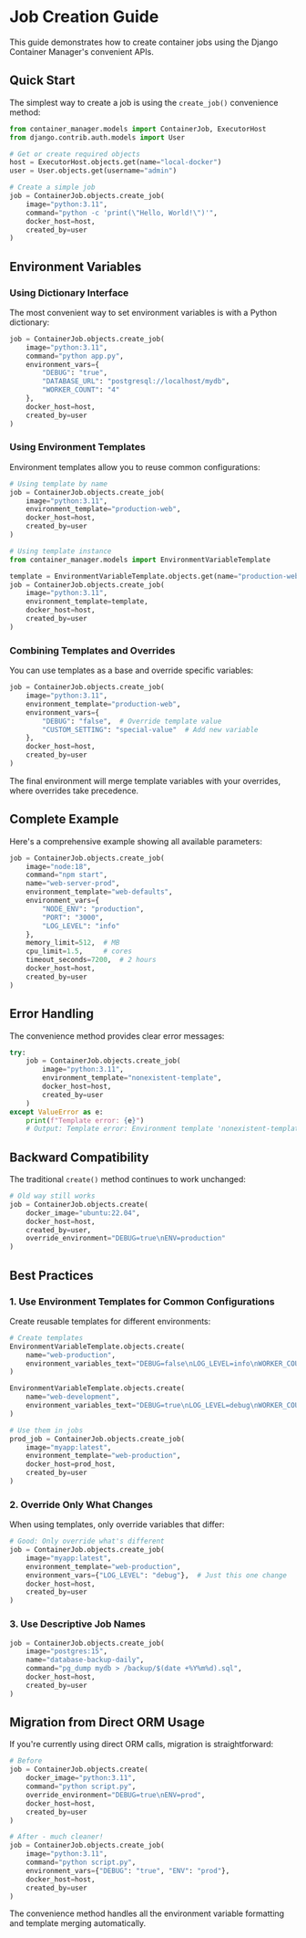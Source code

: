 # Job Creation Guide

This guide demonstrates how to create container jobs using the Django Container Manager's convenient APIs.

## Quick Start

The simplest way to create a job is using the `create_job()` convenience method:

```python
from container_manager.models import ContainerJob, ExecutorHost
from django.contrib.auth.models import User

# Get or create required objects
host = ExecutorHost.objects.get(name="local-docker")
user = User.objects.get(username="admin")

# Create a simple job
job = ContainerJob.objects.create_job(
    image="python:3.11",
    command="python -c 'print(\"Hello, World!\")'",
    docker_host=host,
    created_by=user
)
```

## Environment Variables

### Using Dictionary Interface

The most convenient way to set environment variables is with a Python dictionary:

```python
job = ContainerJob.objects.create_job(
    image="python:3.11",
    command="python app.py",
    environment_vars={
        "DEBUG": "true",
        "DATABASE_URL": "postgresql://localhost/mydb",
        "WORKER_COUNT": "4"
    },
    docker_host=host,
    created_by=user
)
```

### Using Environment Templates

Environment templates allow you to reuse common configurations:

```python
# Using template by name
job = ContainerJob.objects.create_job(
    image="python:3.11",
    environment_template="production-web",
    docker_host=host,
    created_by=user
)

# Using template instance
from container_manager.models import EnvironmentVariableTemplate

template = EnvironmentVariableTemplate.objects.get(name="production-web")
job = ContainerJob.objects.create_job(
    image="python:3.11",
    environment_template=template,
    docker_host=host,
    created_by=user
)
```

### Combining Templates and Overrides

You can use templates as a base and override specific variables:

```python
job = ContainerJob.objects.create_job(
    image="python:3.11",
    environment_template="production-web",
    environment_vars={
        "DEBUG": "false",  # Override template value
        "CUSTOM_SETTING": "special-value"  # Add new variable
    },
    docker_host=host,
    created_by=user
)
```

The final environment will merge template variables with your overrides, where overrides take precedence.

## Complete Example

Here's a comprehensive example showing all available parameters:

```python
job = ContainerJob.objects.create_job(
    image="node:18",
    command="npm start",
    name="web-server-prod",
    environment_template="web-defaults",
    environment_vars={
        "NODE_ENV": "production",
        "PORT": "3000",
        "LOG_LEVEL": "info"
    },
    memory_limit=512,  # MB
    cpu_limit=1.5,     # cores
    timeout_seconds=7200,  # 2 hours
    docker_host=host,
    created_by=user
)
```

## Error Handling

The convenience method provides clear error messages:

```python
try:
    job = ContainerJob.objects.create_job(
        image="python:3.11",
        environment_template="nonexistent-template",
        docker_host=host,
        created_by=user
    )
except ValueError as e:
    print(f"Template error: {e}")
    # Output: Template error: Environment template 'nonexistent-template' not found
```

## Backward Compatibility

The traditional `create()` method continues to work unchanged:

```python
# Old way still works
job = ContainerJob.objects.create(
    docker_image="ubuntu:22.04",
    docker_host=host,
    created_by=user,
    override_environment="DEBUG=true\nENV=production"
)
```

## Best Practices

### 1. Use Environment Templates for Common Configurations

Create reusable templates for different environments:

```python
# Create templates
EnvironmentVariableTemplate.objects.create(
    name="web-production",
    environment_variables_text="DEBUG=false\nLOG_LEVEL=info\nWORKER_COUNT=4"
)

EnvironmentVariableTemplate.objects.create(
    name="web-development", 
    environment_variables_text="DEBUG=true\nLOG_LEVEL=debug\nWORKER_COUNT=1"
)

# Use them in jobs
prod_job = ContainerJob.objects.create_job(
    image="myapp:latest",
    environment_template="web-production",
    docker_host=prod_host,
    created_by=user
)
```

### 2. Override Only What Changes

When using templates, only override variables that differ:

```python
# Good: Only override what's different
job = ContainerJob.objects.create_job(
    image="myapp:latest",
    environment_template="web-production",
    environment_vars={"LOG_LEVEL": "debug"},  # Just this one change
    docker_host=host,
    created_by=user
)
```

### 3. Use Descriptive Job Names

```python
job = ContainerJob.objects.create_job(
    image="postgres:15",
    name="database-backup-daily",
    command="pg_dump mydb > /backup/$(date +%Y%m%d).sql",
    docker_host=host,
    created_by=user
)
```

## Migration from Direct ORM Usage

If you're currently using direct ORM calls, migration is straightforward:

```python
# Before
job = ContainerJob.objects.create(
    docker_image="python:3.11",
    command="python script.py",
    override_environment="DEBUG=true\nENV=prod",
    docker_host=host,
    created_by=user
)

# After - much cleaner!
job = ContainerJob.objects.create_job(
    image="python:3.11",
    command="python script.py", 
    environment_vars={"DEBUG": "true", "ENV": "prod"},
    docker_host=host,
    created_by=user
)
```

The convenience method handles all the environment variable formatting and template merging automatically.